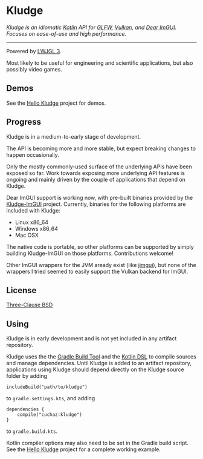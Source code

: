 # Kludge

*Kludge is an idiomatic [Kotlin](https://kotlinlang.org/) API for
[GLFW](https://www.glfw.org/), [Vulkan](https://www.khronos.org/vulkan/),
and [Dear ImGUI](https://github.com/ocornut/imgui).
Focuses on ease-of-use and high performance.*

---

Powered by [LWJGL 3](https://www.lwjgl.org/).

Most likely to be useful for engineering and scientific applications, but also possibly video games.


## Demos

See the [Hello Kludge](https://github.com/cuchaz/hello-kludge) project for demos.


## Progress

Kludge is in a medium-to-early stage of development.

The API is becoming more and more stable, but expect breaking changes to happen occasionally.

Only the mostly commonly-used surface of the underlying APIs have been exposed so far.
Work towards exposing more underlying API features is ongoing and mainly driven by
the couple of applications that depend on Kludge.

Dear ImGUI support is working now, with pre-built binaries provided by the
[Kludge-ImGUI](https://github.com/cuchaz/kludge-imgui) project.
Currently, binaries for the following platforms are included with Kludge:

 * Linux x86_64
 * Windows x86_64
 * Mac OSX

The native code is portable, so other platforms can be supported by simply building
Kludge-ImGUI on those platforms. Contributions welcome!

Other ImGUI wrappers for the JVM aready exist (like [jimgui](https://github.com/ice1000/jimgui)),
but none of the wrappers I tried seemed to easily support the Vulkan backend for ImGUI.


## License

[Three-Clause BSD](license.txt)


## Using

Kludge is in early development and is not yet included in any artifact repository.

Kludge uses the the [Gradle Build Tool](https://gradle.org/)
and the [Kotlin DSL](https://docs.gradle.org/current/userguide/kotlin_dsl.html) to compile sources and manage dependencies.
Until Kludge is added to an artifact repository, applications using Kludge should depend directly on the Kludge source folder by adding

```includeBuild("path/to/kludge")```

to `gradle.settings.kts`, and adding

```
dependencies {
	compile("cuchaz:kludge")
}
```

to `gradle.build.kts`.

Kotlin compiler options may also need to be set in the Gradle build script.
See the [Hello Kludge](https://github.com/cuchaz/hello-kludge/blob/master/build.gradle.kts) project for a complete working example.
